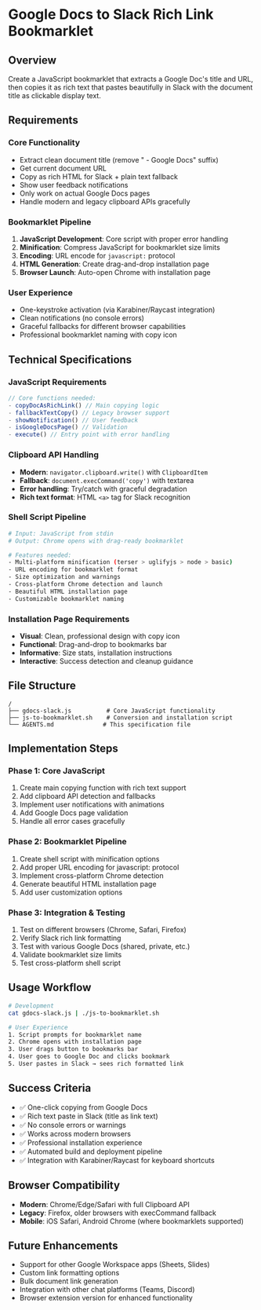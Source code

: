 # Google Docs to Slack Rich Link Bookmarklet

## Overview
Create a JavaScript bookmarklet that extracts a Google Doc's title and URL, then copies it as rich text that pastes beautifully in Slack with the document title as clickable display text.

## Requirements

### Core Functionality
- Extract clean document title (remove " - Google Docs" suffix)
- Get current document URL
- Copy as rich HTML for Slack + plain text fallback
- Show user feedback notifications
- Only work on actual Google Docs pages
- Handle modern and legacy clipboard APIs gracefully

### Bookmarklet Pipeline
1. **JavaScript Development**: Core script with proper error handling
2. **Minification**: Compress JavaScript for bookmarklet size limits
3. **Encoding**: URL encode for `javascript:` protocol
4. **HTML Generation**: Create drag-and-drop installation page
5. **Browser Launch**: Auto-open Chrome with installation page

### User Experience
- One-keystroke activation (via Karabiner/Raycast integration)
- Clean notifications (no console errors)
- Graceful fallbacks for different browser capabilities
- Professional bookmarklet naming with copy icon

## Technical Specifications

### JavaScript Requirements
```javascript
// Core functions needed:
- copyDocAsRichLink() // Main copying logic
- fallbackTextCopy() // Legacy browser support  
- showNotification() // User feedback
- isGoogleDocsPage() // Validation
- execute() // Entry point with error handling
```

### Clipboard API Handling
- **Modern**: `navigator.clipboard.write()` with `ClipboardItem`
- **Fallback**: `document.execCommand('copy')` with textarea
- **Error handling**: Try/catch with graceful degradation
- **Rich text format**: HTML `<a>` tag for Slack recognition

### Shell Script Pipeline
```bash
# Input: JavaScript from stdin
# Output: Chrome opens with drag-ready bookmarklet

# Features needed:
- Multi-platform minification (terser > uglifyjs > node > basic)
- URL encoding for bookmarklet format
- Size optimization and warnings
- Cross-platform Chrome detection and launch
- Beautiful HTML installation page
- Customizable bookmarklet naming
```

### Installation Page Requirements
- **Visual**: Clean, professional design with copy icon
- **Functional**: Drag-and-drop to bookmarks bar
- **Informative**: Size stats, installation instructions
- **Interactive**: Success detection and cleanup guidance

## File Structure
```
/
├── gdocs-slack.js          # Core JavaScript functionality
├── js-to-bookmarklet.sh    # Conversion and installation script
└── AGENTS.md              # This specification file
```

## Implementation Steps

### Phase 1: Core JavaScript
1. Create main copying function with rich text support
2. Add clipboard API detection and fallbacks  
3. Implement user notifications with animations
4. Add Google Docs page validation
5. Handle all error cases gracefully

### Phase 2: Bookmarklet Pipeline
1. Create shell script with minification options
2. Add proper URL encoding for javascript: protocol
3. Implement cross-platform Chrome detection
4. Generate beautiful HTML installation page
5. Add user customization options

### Phase 3: Integration & Testing
1. Test on different browsers (Chrome, Safari, Firefox)
2. Verify Slack rich link formatting
3. Test with various Google Docs (shared, private, etc.)
4. Validate bookmarklet size limits
5. Test cross-platform shell script

## Usage Workflow
```bash
# Development
cat gdocs-slack.js | ./js-to-bookmarklet.sh

# User Experience
1. Script prompts for bookmarklet name
2. Chrome opens with installation page
3. User drags button to bookmarks bar
4. User goes to Google Doc and clicks bookmark
5. User pastes in Slack → sees rich formatted link
```

## Success Criteria
- ✅ One-click copying from Google Docs
- ✅ Rich text paste in Slack (title as link text)
- ✅ No console errors or warnings
- ✅ Works across modern browsers
- ✅ Professional installation experience
- ✅ Automated build and deployment pipeline
- ✅ Integration with Karabiner/Raycast for keyboard shortcuts

## Browser Compatibility
- **Modern**: Chrome/Edge/Safari with full Clipboard API
- **Legacy**: Firefox, older browsers with execCommand fallback
- **Mobile**: iOS Safari, Android Chrome (where bookmarklets supported)

## Future Enhancements
- Support for other Google Workspace apps (Sheets, Slides)
- Custom link formatting options
- Bulk document link generation
- Integration with other chat platforms (Teams, Discord)
- Browser extension version for enhanced functionality